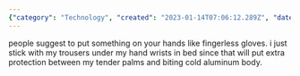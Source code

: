 ```yaml
---
{"category": "Technology", "created": "2023-01-14T07:06:12.289Z", "date": "2023-01-14 07:06:12", "description": "The MacBook is found to be uncomfortable to use in cold weather. Users suggest using fingerless gloves or wearing trousers under wrists as protective measures.", "modified": "2023-01-14T07:08:17.117Z", "tags": ["MacBook", "winter", "cold", "fingerless gloves", "trousers", "protection", "productivity"], "title": "macbook is freezing cold to use at winter"}
---
```

people suggest to put something on your hands like fingerless gloves. i just stick with my trousers under my hand wrists in bed since that will put extra protection between my tender palms and biting cold aluminum body.